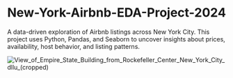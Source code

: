 # New-York-Airbnb-EDA-Project-2024
A data-driven exploration of Airbnb listings across New York City. This project uses Python, Pandas, and Seaborn to uncover insights about prices, availability, host behavior, and listing patterns.

![View_of_Empire_State_Building_from_Rockefeller_Center_New_York_City_dllu_(cropped)](https://github.com/user-attachments/assets/098c70ab-9d21-45ae-a56f-216cab94169d)


